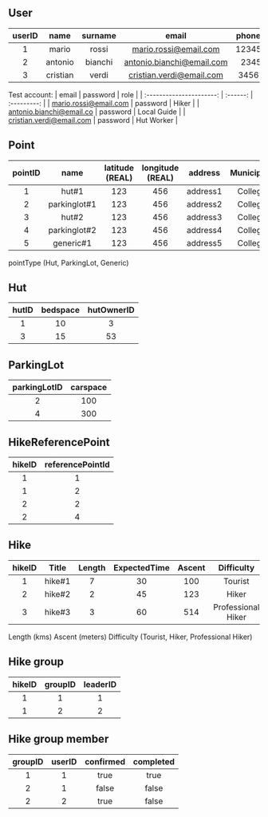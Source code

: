 ## User

| userID |   name   | surname |           email           | phoneNumber |    type    |               salt               |          hashedPassword          | verified | token |
| :----: | :------: | :-----: | :-----------------------: | :---------: | :--------: | :------------------------------: | :------------------------------: | :------: | :---: |
|   1    |  mario   |  rossi  |   mario.rossi@email.com   | 12345678901 |   hiker    | e2c8b3c929cbd232d2b0a4ec86541f2b | 3737b273a3ce89d39a0defe68af81f41 |   null   |       |
|   2    | antonio  | bianchi | antonio.bianchi@email.com |  234567890  | localGuide | 4d0674a27d4b512b7d1a5e576b7bd22e | 9beb9b87d0ada1dc9a0294f6cda52de2 |   null   |       |
|   3    | cristian |  verdi  | cristian.verdi@email.com  | 3456789012  | hutWorker  | c916da4ef3a473d862a7b10c65f10ec0 | 214e83c9288a28eeae8ef4c5d90bcbbc |   true   |       |


Test account:
|          email           | password |    role     |
| :----------------------: | :------: | :---------: |
|  mario.rossi@email.com   | password |    Hiker    |
| antonio.bianchi@email.co | password | Local Guide |
| cristian.verdi@email.com | password | Hut Worker  |

## Point

| pointID |     name     | latitude (REAL) | longitude (REAL) | address  | Municipality | Province | pointType  |
| :-----: | :----------: | :-------------: | :--------------: | :------: | :----------: | :------: | :--------: |
|    1    |    hut#1     |       123       |       456        | address1 |   Collegno   |  Turin   |    hut     |
|    2    | parkinglot#1 |       123       |       456        | address2 |   Collegno   |  Turin   | parkinglot |
|    3    |    hut#2     |       123       |       456        | address3 |   Collegno   |  Turin   |    hut     |
|    4    | parkinglot#2 |       123       |       456        | address4 |   Collegno   |  Turin   | parkinglot |
|    5    |  generic#1   |       123       |       456        | address5 |   Collegno   |  Turin   |  generic   |

pointType (Hut, ParkingLot, Generic)
## Hut

| hutID | bedspace | hutOwnerID |
| :---: | :------: | :--------: |
|   1   |    10    |     3      |
|   3   |    15    |     53     |


## ParkingLot

| parkingLotID | carspace |
| :----------: | :------: |
|      2       |   100    |
|      4       |   300    |

## HikeReferencePoint

| hikeID | referencePointId |
| :----: | :--------------: |
|   1    |        1         |
|   1    |        2         |
|   2    |        2         |
|   2    |        4         |



## Hike

| hikeID | Title  | Length | ExpectedTime | Ascent |     Difficulty     | StartPointId | EndPointId |    Description    |
| :----: | :----: | :----: | :----------: | :----: | :----------------: | :----------: | :--------: | :---------------: |
|   1    | hike#1 |   7    |      30      |  100   |      Tourist       |      1       |     4      | firstDescription  |
|   2    | hike#2 |   2    |      45      |  123   |       Hiker        |      2       |     5      | secondDescription |
|   3    | hike#3 |   3    |      60      |  514   | Professional Hiker |      3       |     6      | thirdDescription  |

Length (kms)
Ascent (meters)
Difficulty (Tourist, Hiker, Professional Hiker)

## Hike group

| hikeID | groupID | leaderID |
| :----: | :-----: | :------: |
|   1    |    1    |    1     |
|   1    |    2    |    2     |

## Hike group member

| groupID | userID | confirmed | completed |
| :-----: | :----: | :-------: | :-------: |
|    1    |   1    |   true    |   true    |
|    2    |   1    |   false   |   false   |
|    2    |   2    |   true    |   false   |



